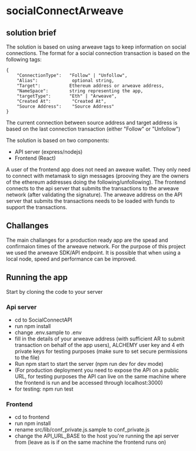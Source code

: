 # socialConnectArweave

## solution brief

The solution is based on using arweave tags to keep information on social connections. The format for a social connection transaction is based on the following tags:
```
{
    "ConnectionType":   "Follow" | "Unfollow",
    "Alias":             optional string,
    "Target":           Ethereum address or arweave address,
    "NameSpace":        string representing the app,
    "targetType":       "Eth" | "Arweave",
    "Created At":        "Created At",
    "Source Address":    "Source Address"
}
```
The current connection between source address and target address is based on the last connection transaction  (either "Follow" or "Unfollow")

The solution is based on two components:
- API server (express/nodejs)
- Frontend (React)

A user of the frontend app does not need an aweave wallet. They only need to connect with metamask to sign messages (prooving they are the owners of the ethereum addresses doing the following/unfollowing). The frontend connects to the api server that submits the transactions to the arweave network (after validating the signature). The arweave address on the API server that submits the transactions needs to be loaded with funds to support the transactions.

## Challanges
The main challanges for a production ready app are the spead and confirmaion times of the arweave network. For the purpose of this project we used the arweave SDK/API endpoint. It is possible that when using a local node, speed and performance can be improved.

## Running the app

Start by cloning the code to your server

### Api server
- cd to SocialConnectAPI
- run npm install
- change .env.sample to .env
- fill in the details of your arweave address (with sufficient AR to submit transaction on behalf of the app users), ALCHEMY user key and 4 eth private keys for testing purposes (make sure to set secure permissions to the file)
- Run npm start to start the server (npm run dev for dev mode)
- (For production deployment you need to expose the API on a public URL, for testing purposes the API can live on the same machine where the frontend is run and be accessed through localhost:3000)
- for testing: npm run test


### Frontend
- cd to frontend
- run npm install
- rename src/lib/conf_private.js.sample to conf_private.js
- change the API_URL_BASE to the host you're running the api server from (leave as is if on the same machine the frontend runs on)